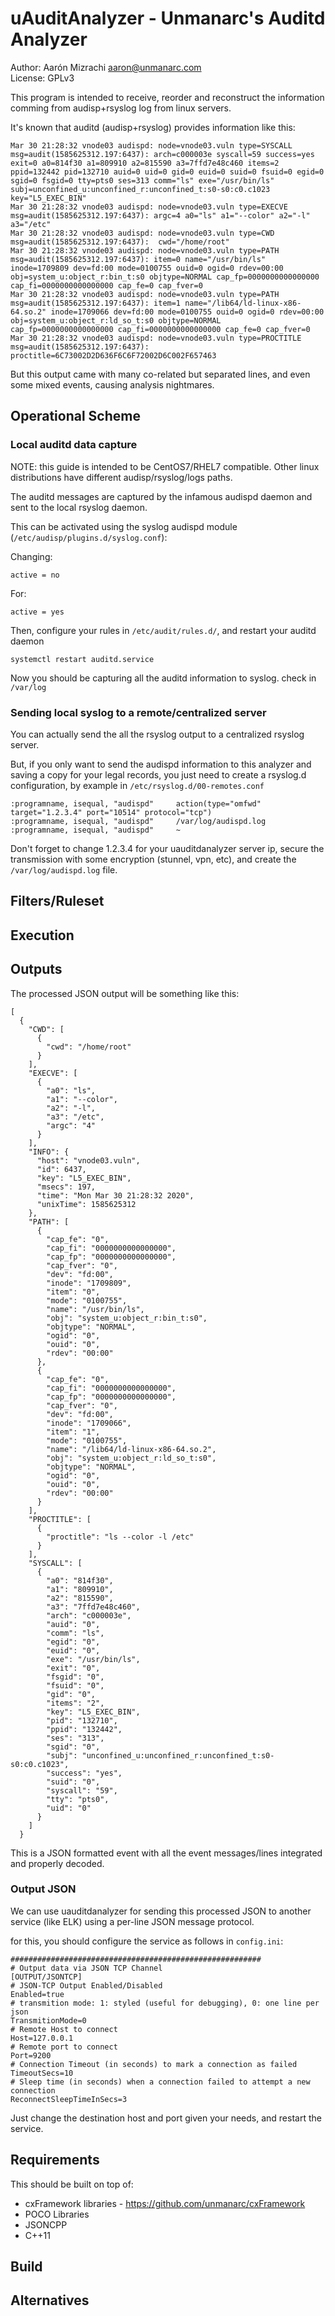 # uAuditAnalyzer - Unmanarc's Auditd Analyzer

Author: Aarón Mizrachi <aaron@unmanarc.com>  
License: GPLv3  
  
This program is intended to receive, reorder and reconstruct the information comming from audisp+rsyslog log from linux servers.   
  
It's known that auditd (audisp+rsyslog) provides information like this:  

```
Mar 30 21:28:32 vnode03 audispd: node=vnode03.vuln type=SYSCALL msg=audit(1585625312.197:6437): arch=c000003e syscall=59 success=yes exit=0 a0=814f30 a1=809910 a2=815590 a3=7ffd7e48c460 items=2 ppid=132442 pid=132710 auid=0 uid=0 gid=0 euid=0 suid=0 fsuid=0 egid=0 sgid=0 fsgid=0 tty=pts0 ses=313 comm="ls" exe="/usr/bin/ls" subj=unconfined_u:unconfined_r:unconfined_t:s0-s0:c0.c1023 key="L5_EXEC_BIN"
Mar 30 21:28:32 vnode03 audispd: node=vnode03.vuln type=EXECVE msg=audit(1585625312.197:6437): argc=4 a0="ls" a1="--color" a2="-l" a3="/etc"
Mar 30 21:28:32 vnode03 audispd: node=vnode03.vuln type=CWD msg=audit(1585625312.197:6437):  cwd="/home/root"
Mar 30 21:28:32 vnode03 audispd: node=vnode03.vuln type=PATH msg=audit(1585625312.197:6437): item=0 name="/usr/bin/ls" inode=1709809 dev=fd:00 mode=0100755 ouid=0 ogid=0 rdev=00:00 obj=system_u:object_r:bin_t:s0 objtype=NORMAL cap_fp=0000000000000000 cap_fi=0000000000000000 cap_fe=0 cap_fver=0
Mar 30 21:28:32 vnode03 audispd: node=vnode03.vuln type=PATH msg=audit(1585625312.197:6437): item=1 name="/lib64/ld-linux-x86-64.so.2" inode=1709066 dev=fd:00 mode=0100755 ouid=0 ogid=0 rdev=00:00 obj=system_u:object_r:ld_so_t:s0 objtype=NORMAL cap_fp=0000000000000000 cap_fi=0000000000000000 cap_fe=0 cap_fver=0
Mar 30 21:28:32 vnode03 audispd: node=vnode03.vuln type=PROCTITLE msg=audit(1585625312.197:6437): proctitle=6C73002D2D636F6C6F72002D6C002F657463
```

But this output came with many co-related but separated lines, and even some mixed events, causing analysis nightmares.

## Operational Scheme


### Local auditd data capture

NOTE: this guide is intended to be CentOS7/RHEL7 compatible. Other linux distributions have different audisp/rsyslog/logs paths.

The auditd messages are captured by the infamous audispd daemon and sent to the local rsyslog daemon.

This can be activated using the syslog audispd module (``/etc/audisp/plugins.d/syslog.conf``):
  
Changing:
```
active = no
```
For:
```
active = yes
```

Then, configure your rules in ``/etc/audit/rules.d/``, and restart your auditd daemon

```
systemctl restart auditd.service 
```

Now you should be capturing all the auditd information to syslog. check in ``/var/log``

### Sending local syslog to a remote/centralized server

You can actually send the all the rsyslog output to a centralized rsyslog server.  
  
 But, if you only want to send the audispd information to this analyzer and saving a copy for your legal records, you just need to create a rsyslog.d configuration, by example in ``/etc/rsyslog.d/00-remotes.conf``

```
:programname, isequal, "audispd"     action(type="omfwd" target="1.2.3.4" port="10514" protocol="tcp")
:programname, isequal, "audispd"     /var/log/audispd.log
:programname, isequal, "audispd"     ~
```

Don't forget to change 1.2.3.4 for your uauditdanalyzer server ip, secure the transmission with some encryption (stunnel, vpn, etc), and create the ``/var/log/audispd.log`` file.


## Filters/Ruleset 

## Execution

## Outputs

The processed JSON output will be something like this:

```
[
  {
    "CWD": [
      {
        "cwd": "/home/root"
      }
    ],
    "EXECVE": [
      {
        "a0": "ls",
        "a1": "--color",
        "a2": "-l",
        "a3": "/etc",
        "argc": "4"
      }
    ],
    "INFO": {
      "host": "vnode03.vuln",
      "id": 6437,
      "key": "L5_EXEC_BIN",
      "msecs": 197,
      "time": "Mon Mar 30 21:28:32 2020",
      "unixTime": 1585625312
    },
    "PATH": [
      {
        "cap_fe": "0",
        "cap_fi": "0000000000000000",
        "cap_fp": "0000000000000000",
        "cap_fver": "0",
        "dev": "fd:00",
        "inode": "1709809",
        "item": "0",
        "mode": "0100755",
        "name": "/usr/bin/ls",
        "obj": "system_u:object_r:bin_t:s0",
        "objtype": "NORMAL",
        "ogid": "0",
        "ouid": "0",
        "rdev": "00:00"
      },
      {
        "cap_fe": "0",
        "cap_fi": "0000000000000000",
        "cap_fp": "0000000000000000",
        "cap_fver": "0",
        "dev": "fd:00",
        "inode": "1709066",
        "item": "1",
        "mode": "0100755",
        "name": "/lib64/ld-linux-x86-64.so.2",
        "obj": "system_u:object_r:ld_so_t:s0",
        "objtype": "NORMAL",
        "ogid": "0",
        "ouid": "0",
        "rdev": "00:00"
      }
    ],
    "PROCTITLE": [
      {
        "proctitle": "ls --color -l /etc"
      }
    ],
    "SYSCALL": [
      {
        "a0": "814f30",
        "a1": "809910",
        "a2": "815590",
        "a3": "7ffd7e48c460",
        "arch": "c000003e",
        "auid": "0",
        "comm": "ls",
        "egid": "0",
        "euid": "0",
        "exe": "/usr/bin/ls",
        "exit": "0",
        "fsgid": "0",
        "fsuid": "0",
        "gid": "0",
        "items": "2",
        "key": "L5_EXEC_BIN",
        "pid": "132710",
        "ppid": "132442",
        "ses": "313",
        "sgid": "0",
        "subj": "unconfined_u:unconfined_r:unconfined_t:s0-s0:c0.c1023",
        "success": "yes",
        "suid": "0",
        "syscall": "59",
        "tty": "pts0",
        "uid": "0"
      }
    ]
  }
```

This is a JSON formatted event with all the event messages/lines integrated and properly decoded.

### Output JSON

We can use uauditdanalyzer for sending this processed JSON to another service (like ELK) using a per-line JSON message protocol.
  
for this, you should configure the service as follows in ``config.ini``:

```
########################################################
# Output data via JSON TCP Channel
[OUTPUT/JSONTCP]
# JSON-TCP Output Enabled/Disabled
Enabled=true
# transmition mode: 1: styled (useful for debugging), 0: one line per json
TransmitionMode=0
# Remote Host to connect
Host=127.0.0.1
# Remote port to connect
Port=9200
# Connection Timeout (in seconds) to mark a connection as failed
TimeoutSecs=10
# Sleep time (in seconds) when a connection failed to attempt a new connection
ReconnectSleepTimeInSecs=3
```

Just change the destination host and port given your needs, and restart the service.


## Requirements 

This should be built on top of:

- cxFramework libraries - https://github.com/unmanarc/cxFramework 
- POCO Libraries
- JSONCPP
- C++11

## Build

## Alternatives



